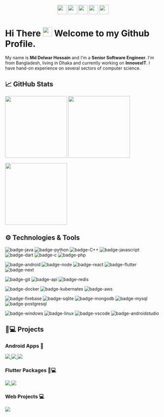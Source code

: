 

<!--[![Header](https://static.vecteezy.com/system/resources/previews/000/344/684/non_2x/programming-code-on-laptop-banner-vector-flat-illustration.jpg)](https://github.com/delwar36)-->

<p align="center">
  <a href="https://www.delwar.site"><img height="30" src="https://cdn-icons-png.flaticon.com/512/5339/5339181.png"></a>
  <a href="https://wa.me/8801764154783"><img height="30" src="https://www.edigitalagency.com.au/wp-content/uploads/WhatsApp-logo-PNG-green-medium-size.png"></a>
  <a href="https://www.linkedin.com/in/delwar36"><img height="30" color= blue src="https://cdn-icons-png.flaticon.com/512/174/174857.png"></a>
  <a href="mailto:delwarh543@gmail.com"><img height="30" src="https://logodownload.org/wp-content/uploads/2018/03/gmail-logo-16.png"></a>
  <a href="https://www.fb.com/delwarh.543"><img height="30" src="https://upload.wikimedia.org/wikipedia/commons/thumb/1/1b/Facebook_icon.svg/1200px-Facebook_icon.svg.png"></a>
</p>

# Hi There <img src="https://i.imgur.com/GNz3qCl.gif" width="30px"> Welcome to my Github Profile.

My name is **Md Delwar Hossain** and I'm a **Senior Software Engineer**. I'm from Bangladesh, living in Dhaka and currently working on **InnovexIT**. I have hand-on experience on several sectors of computer science.


## &#x1f4c8; GitHub Stats

<p>
  <img  height="200" src="https://github-readme-stats.vercel.app/api/top-langs/?username=delwar36&hide=html,makefile&bg_color=142339&title_color=0bbf44&text_color=fff&count_private=true&langs_count=5" />

  <img height="200" src="http://github-readme-streak-stats.herokuapp.com?user=delwar36&theme=github-dark&date_format=M%20j%5B%2C%20Y%5D&fire=DD3700&background=142339" />
</p>

<img align="center" height="200" src="https://github-profile-trophy.vercel.app/?username=delwar36&theme=gruvbox&row=2&margin-w=5&margin-h=5&count_private=true"/>

## ⚙️ Technologies & Tools
<!-- yellow f6c819 , navy-blue 21223e white fffff -->
![badge-java](https://img.shields.io/badge/code-java-0bbf44?style=for-the-badge&logo=java&logoColor=white&labelColor=21223e)
![badge-python](https://img.shields.io/badge/code-python-0bbf44?style=for-the-badge&logo=python&logoColor=white&labelColor=21223e)
![badge-C++](https://img.shields.io/badge/code-c++-0bbf44?style=for-the-badge&logo=&logoColor=white&labelColor=21223e)
![badge-javascript](https://img.shields.io/badge/code-javascript-0bbf44?style=for-the-badge&logo=javascript&logoColor=white&labelColor=21223e)
![badge-dart](https://img.shields.io/badge/code-dart-0bbf44?style=for-the-badge&logo=dart&logoColor=white&labelColor=21223e)
![badge-c](https://img.shields.io/badge/code-c-0bbf44?style=for-the-badge&logo=c&logoColor=white&labelColor=21223e)
![badge-php](https://img.shields.io/badge/code-php-0bbf44?style=for-the-badge&logo=php&logoColor=white&labelColor=21223e)
<!-- 
![badge-cpp](https://img.shields.io/badge/language-c%2B%2B-blue?style=for-the-badge&logo=c%2B%2B)
-->
![badge-android](https://img.shields.io/badge/sdk-android-0bbf44?style=for-the-badge&logo=android&logoColor=white&labelColor=21223e)
![badge-node](https://img.shields.io/badge/runtime-node_js-0bbf44?style=for-the-badge&logo=npm&logoColor=white&labelColor=21223e)
![badge-react](https://img.shields.io/badge/library-react_js-0bbf44?style=for-the-badge&logo=react&logoColor=white&labelColor=21223e)
![badge-flutter](https://img.shields.io/badge/framework-flutter-0bbf44?style=for-the-badge&logo=flutter&logoColor=white&labelColor=21223e)
![badge-next](https://img.shields.io/badge/framework-next_js-0bbf44?style=for-the-badge&logo=react&logoColor=white&labelColor=21223e)


![badge-git](https://img.shields.io/badge/version_control-git-0bbf44?style=for-the-badge&logo=git&logoColor=white&labelColor=21223e)
![badge-api](https://img.shields.io/badge/api-Rest_Api-0bbf44?style=for-the-badge&logo=web&logoColor=white&labelColor=21223e)
![badge-redis](https://img.shields.io/badge/cache-redis-0bbf44?style=for-the-badge&logo=web&logoColor=white&labelColor=21223e)


![badge-docker](https://img.shields.io/badge/container-docker-0bbf44?style=for-the-badge&logo=git&logoColor=white&labelColor=21223e)
![badge-kubernates](https://img.shields.io/badge/orchestration-kubernates-0bbf44?style=for-the-badge&logo=web&logoColor=white&labelColor=21223e)
![badge-aws](https://img.shields.io/badge/cloud-aws-0bbf44?style=for-the-badge&logo=web&logoColor=white&labelColor=21223e)

![badge-firebase](https://img.shields.io/badge/database-firebase-0bbf44?style=for-the-badge&logo=firebase&logoColor=white&labelColor=21223e)
![badge-sqlite](https://img.shields.io/badge/database-sqlite-0bbf44?style=for-the-badge&logo=sqlite&logoColor=white&labelColor=21223e)
![badge-mongodb](https://img.shields.io/badge/database-mongodb-0bbf44?style=for-the-badge&logo=mongodb&logoColor=white&labelColor=21223e)
![badge-mysql](https://img.shields.io/badge/database-mysql-0bbf44?style=for-the-badge&logo=mysql&logoColor=white&labelColor=21223e)
![badge-postgresql](https://img.shields.io/badge/database-postgresql-0bbf44?style=for-the-badge&logo=sqlite&logoColor=white&labelColor=21223e)
  

<!--![badge-docker](https://img.shields.io/badge/tools-docker-f6c819?style=for-the-badge&logo=docker&logoColor=white&labelColor=21223e)-->
![badge-windows](https://img.shields.io/badge/os-windows-0bbf44?style=for-the-badge&logo=windows&logoColor=white&labelColor=21223e)
![badge-linux](https://img.shields.io/badge/os-linux-0bbf44?style=for-the-badge&logo=linux&logoColor=white&labelColor=21223e)
![badge-vscode](https://img.shields.io/badge/editor-vscode-0bbf44?style=for-the-badge&logo=visual-studio-code&logoColor=white&labelColor=21223e)
![badge-androidstudio](https://img.shields.io/badge/editor-android_studio-0bbf44?style=for-the-badge&logo=android-studio&logoColor=white&labelColor=21223e)


## 🚀💻 Projects
###  Android Apps 📱

<a align="center" href="https://github.com/delwar36/Coupon-Center">
  <img src="https://github-readme-stats.vercel.app/api/pin/?username=delwar36&repo=Coupon-Center&bg_color=21223e&title_color=0bbf44&text_color=fff&icon_color=fff" />
</a>

<a align="center" href="https://github.com/delwar36/Student-Teacher-Appointment">
  <img src="https://github-readme-stats.vercel.app/api/pin/?username=delwar36&repo=Student-Teacher-Appointment&bg_color=21223e&title_color=0bbf44&text_color=fff&icon_color=fff" />
</a> 

<a align="center" href="https://github.com/delwar36/P2PChat">
  <img src="https://github-readme-stats.vercel.app/api/pin/?username=delwar36&repo=P2PChat&bg_color=21223e&title_color=0bbf44&text_color=fff&icon_color=fff" />
</a> 

### Flutter Packages 📱💻

<a align="center" href="https://pub.dev/packages/overlapped_carousel">
  <img src="https://github-readme-stats.vercel.app/api/pin/?username=delwar36&repo=overlapped_carousel&bg_color=21223e&title_color=0bbf44&text_color=fff&icon_color=fff" />
</a>
<a align="center" href="https://pub.dev/packages/splash_route">
  <img src="https://github-readme-stats.vercel.app/api/pin/?username=delwar36&repo=splash_route&bg_color=21223e&title_color=0bbf44&text_color=fff&icon_color=fff" />
</a>

### Web Projects 💻

<a align="center" href="https://github.com/delwar36/SUST-Viatual-Classroom">
  <img src="https://github-readme-stats.vercel.app/api/pin/?username=delwar36&repo=SUST-Viatual-Classroom&bg_color=21223e&title_color=0bbf44&text_color=fff&icon_color=fff" />
</a>
